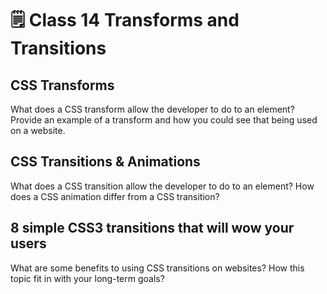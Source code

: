 # 🗒️ Class 14 Transforms and Transitions

## CSS Transforms

What does a CSS transform allow the developer to do to an element?
Provide an example of a transform and how you could see that being used on a website.

## CSS Transitions & Animations

What does a CSS transition allow the developer to do to an element?
How does a CSS animation differ from a CSS transition?

## 8 simple CSS3 transitions that will wow your users

What are some benefits to using CSS transitions on websites?
How this topic fit in with your long-term goals?
